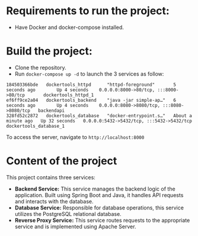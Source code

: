 # Requirements to run the project:

- Have Docker and docker-compose installed.

# Build the project:
- Clone the repository.
- Run `docker-compose up -d` to launch the 3 services as follow:

```
184503366bde   dockertools_httpd      "httpd-foreground"       5 seconds ago        Up 4 seconds    0.0.0.0:8000->80/tcp, :::8000->80/tcp       dockertools_httpd_1
ef6ff9ce2a04   dockertools_backend    "java -jar simple-ap…"   6 seconds ago        Up 4 seconds    0.0.0.0:8080->8080/tcp, :::8080->8080/tcp   backendapi
328fd52c2872   dockertools_database   "docker-entrypoint.s…"   About a minute ago   Up 32 seconds   0.0.0.0:5432->5432/tcp, :::5432->5432/tcp   dockertools_database_1
```

To access the server, navigate to `http://localhost:8000` 

# Content of the project

This project contains three services:

- **Backend Service:** This service manages the backend logic of the application. Built using Spring Boot and Java, it handles API requests and interacts with the database.
- **Database Service:** Responsible for database operations, this service utilizes the PostgreSQL relational database.
- **Reverse Proxy Service:** This service routes requests to the appropriate service and is implemented using Apache Server.
